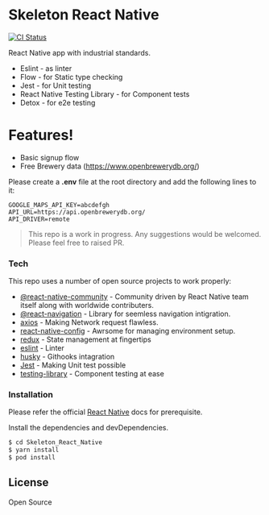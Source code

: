 # Skeleton React Native

[![CI Status](https://github.com/paritosh-yadav/Skeleton_React_Native/workflows/Node.js%20CI/badge.svg?branch=develop)](https://github.com/sebastianbergmann/phpunit/actions)

React Native app with industrial standards.

  - Eslint - as linter 
  - Flow - for Static type checking
  - Jest - for Unit testing
  - React Native Testing Library - for Component tests
  - Detox - for e2e testing

# Features!

  - Basic signup flow
  - Free Brewery data (https://www.openbrewerydb.org/)

Please create a **.env** file at the root directory and add the following lines to it:
```
GOOGLE_MAPS_API_KEY=abcdefgh
API_URL=https://api.openbrewerydb.org/
API_DRIVER=remote
```


> This repo is a work in progress.
> Any suggestions would be welcomed.
> Please feel free to raised PR.

### Tech

This repo uses a number of open source projects to work properly:

* [@react-native-community](https://github.com/react-native-community/) - Community driven by React Native team itself along with worldwide contributers.
* [@react-navigation](https://reactnavigation.org/) - Library for seemless navigation intigration.
* [axios](https://github.com/axios/axios/) - Making Network request flawless.
* [react-native-config](https://github.com/luggit/react-native-config/) - Awrsome for managing environment setup.
* [redux](http://redux-docs.netlify.com/) - State management at fingertips
* [eslint](https://eslint.org/) - Linter
* [husky](https://github.com/typicode/husky/) - Githooks intagration
* [Jest](https://jestjs.io/) - Making Unit test possible
* [testing-library](https://callstack.github.io/react-native-testing-library/) - Component testing at ease

### Installation

Please refer the official [React Native](https://reactnative.dev/docs/environment-setup/) docs for prerequisite.

Install the dependencies and devDependencies.

```sh
$ cd Skeleton_React_Native
$ yarn install
$ pod install
```

License
----

Open Source